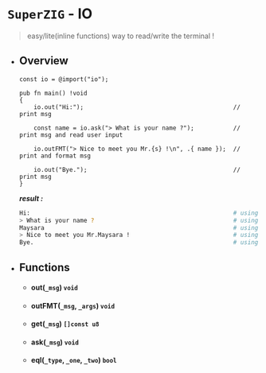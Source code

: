 # `SuperZIG` - IO

> easy/lite(inline functions) way to read/write the terminal !

- ## Overview

    ```zig
    const io = @import("io");

    pub fn main() !void
    {
        io.out("Hi:");                                          // print msg

        const name = io.ask("> What is your name ?");           // print msg and read user input

        io.outFMT("> Nice to meet you Mr.{s} !\n", .{ name });  // print and format msg

        io.out("Bye.");                                         // print msg
    }
    ```

    **_result :_**
    
    ```bash
    Hi:                                                         # using out
    > What is your name ?                                       # using ask/out
    Maysara                                                     # using ask/get
    > Nice to meet you Mr.Maysara !                             # using outFMT
    Bye.                                                        # using out
    ```

- ## Functions
  
    - #### out(`_msg`) `void`
    - #### outFMT(`_msg`, `_args`) `void`
    - #### get(`_msg`) `[]const u8`
    - #### ask(`_msg`) `void`
    - #### eql(`_type`, `_one`, `_two`) `bool`